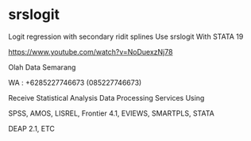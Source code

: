 # srslogit
Logit regression with secondary ridit splines Use srslogit With STATA 19

https://www.youtube.com/watch?v=NoDuexzNj78

Olah Data Semarang

WA : +6285227746673 (085227746673)

Receive Statistical Analysis Data Processing Services Using

SPSS, AMOS, LISREL, Frontier 4.1, EVIEWS, SMARTPLS, STATA

DEAP 2.1, ETC
